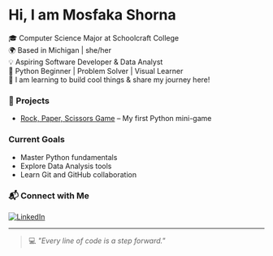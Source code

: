 # Hi, I am Mosfaka Shorna

🎓 Computer Science Major at Schoolcraft College  
🌍 Based in Michigan | she/her  
💡 Aspiring Software Developer & Data Analyst  
🔰 Python Beginner | Problem Solver | Visual Learner  
📂 I am learning to build cool things & share my journey here!

### 🧰 Projects
- [Rock, Paper, Scissors Game](https://github.com/mosfaka/mosfaka-rock-paper-scissors-python) – My first Python mini-game

### Current Goals
- Master Python fundamentals  
- Explore Data Analysis tools  
- Learn Git and GitHub collaboration  

### 📬 Connect with Me
[![LinkedIn](https://img.shields.io/badge/LinkedIn-blue?style=flat&logo=linkedin)](https://www.linkedin.com/in/mosfaka-shorna-830b89369)

---

> 💻 *"Every line of code is a step forward."*
